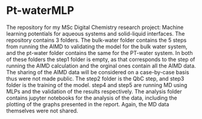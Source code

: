 # Pt-waterMLP
The repository for my MSc Digital Chemistry research project: Machine learning potentials for aqueous systems and solid-liquid interfaces.
The repository contains 3 folders. The bulk-water folder contains the 5 steps from running the AIMD to validating the model for the bulk water system, and the pt-water folder contains the same for the PT-water system.
In both of these folders the step1 folder is empty, as that corresponds to the step of running the AIMD calculation and the orginal ones contain all the AIMD data. The sharing of the AIMD data will be considered on a case-by-case basis thus were not made public. The step2 folder is the QbC step, and step3 folder is the training of the model. step4 and step5 are running MD using MLPs and the validation of the results respectively.
The analysis folder contains jupyter notebooks for the analysis of the data, including the plotting of the graphs presented in the report. Again, the MD data themselves were not shared.
